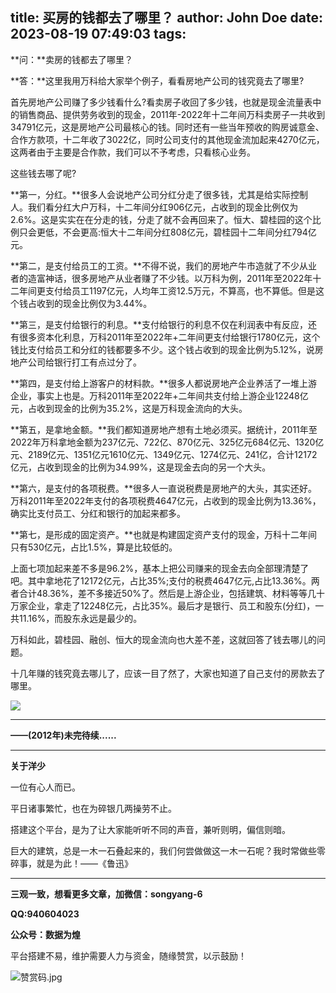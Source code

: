 title: 买房的钱都去了哪里？
author: John Doe
date: 2023-08-19 07:49:03
tags:
---
**问：**卖房的钱都去了哪里？<!--more-->

**答：**这里我用万科给大家举个例子，看看房地产公司的钱究竟去了哪里?

首先房地产公司赚了多少钱看什么?看卖房子收回了多少钱，也就是现金流量表中的销售商品、提供劳务收到的现金，2011年-2022年十二年间万科卖房子一共收到34791亿元，这是房地产公司最核心的钱。同时还有一些当年预收的购房诚意金、合作方款项，十二年收了3022亿，同时公司支付的其他现金流加起来4270亿元，这两者由于主要是合作款，我们可以不予考虑，只看核心业务。

这些钱去哪了呢?

**第一，分红。**很多人会说地产公司分红分走了很多钱，尤其是给实际控制人。我们看分红大户万科，十二年间分红906亿元，占收到的现金比例仅为2.6%。这是实实在在分走的钱，分走了就不会再回来了。恒大、碧桂园的这个比例只会更低，不会更高:恒大十二年间分红808亿元，碧桂园十二年间分红794亿元。

**第二，是支付给员工的工资。**不得不说，我们的房地产牛市造就了不少从业者的造富神话，很多房地产从业者赚了不少钱。以万科为例，2011年至2022年十二年间更支付给员工1197亿元，人均年工资12.5万元，不算高，也不算低。但是这个钱占收到的现金比例仅为3.44%。

**第三，是支付给银行的利息。**支付给银行的利息不仅在利润表中有反应，还有很多资本化利息，万科2011年至2022年+二年间更支付给银行1780亿元，这个钱比支付给员工和分红的钱都要多不少。这个钱占收到的现金比例为5.12%，说房地产公司给银行打工有点过分了。

**第四，是支付给上游客户的材料款。**很多人都说房地产企业养活了一堆上游企业，事实上也是。万科2011年至2022年+二年间共支付给上游企业12248亿元，占收到现金的比例为35.2%，这是万科现金流向的大头。

**第五，是拿地金额。**我们都知道房地产想有土地必须买。据统计，2011年至2022年万科拿地金额为237亿元、722亿、870亿元、325亿元684亿元、1320亿元、2189亿元、1351亿元1610亿元、1349亿元、1274亿元、241亿，合计12172亿元，占收到现金的比例为34.99%，这是现金去向的另一个大头。

**第六，是支付的各项税费。**很多人一直说税费是房地产的大头，其实还好。万科2011年至2022年支付的各项税费4647亿元，占收到的现金比例为13.36%，确实比支付员工、分红和银行的加起来都多。

**第七，是形成的固定资产。**也就是构建固定资产支付的现金，万科十二年间只有530亿元，占比1.5%，算是比较低的。

上面七项加起来差不多是96.2%，基本上把公司赚来的现金去向全部理清楚了吧。其中拿地花了12172亿元，占比35%;支付的税费4647亿元,占比13.36%。两者合计48.36%，差不多接近50%了。然后是上游企业，包括建筑、材料等等几十万家企业，拿走了12248亿元，占比35%。最后才是银行、员工和股东(分红)，一共11.16%，而股东永远是最少的。

万科如此，碧桂园、融创、恒大的现金流向也大差不差，这就回答了钱去哪儿的问题。

十几年赚的钱究竟去哪儿了，应该一目了然了，大家也知道了自己支付的房款去了哪里。

![](/images/20230819001.png)
- - -
**——(2012年)未完待续......**
- - -
**关于洋少**

一位有心人而已。

平日诸事繁忙，也在为碎银几两操劳不止。

搭建这个平台，是为了让大家能听听不同的声音，兼听则明，偏信则暗。

巨大的建筑，总是一木一石叠起来的，我们何尝做做这一木一石呢？我时常做些零碎事，就是为此！——《鲁迅》

---

**三观一致，想看更多文章，加微信：songyang-6**

**QQ:940604023**

**公众号：数据为煌** 

平台搭建不易，维护需要人力与资金，随缘赞赏，以示鼓励！

![赞赏码.jpg](/images/zanshang.jpg)